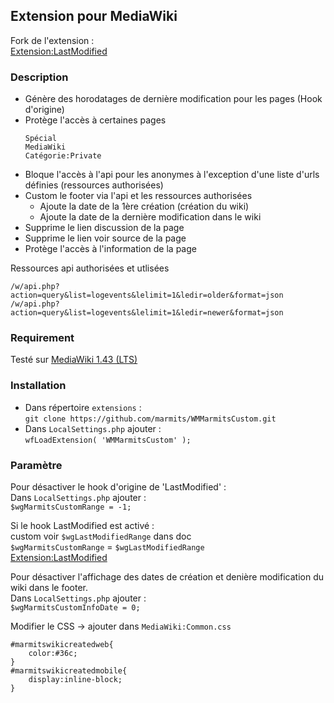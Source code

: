 ## Extension pour MediaWiki
Fork de l'extension :  
[Extension:LastModified](https://www.mediawiki.org/wiki/Extension:LastModified)

### Description
+ Génère des horodatages de dernière modification pour les pages (Hook d'origine)
+ Protège l'accès à certaines pages
  ```
  Spécial
  MediaWiki
  Catégorie:Private
  ```
+ Bloque l'accès à l'api pour les anonymes à l'exception d'une liste d'urls définies (ressources authorisées)
+ Custom le footer via l'api et les ressources authorisées
  - Ajoute la date de la 1ère création (création du wiki)
  - Ajoute la date de la dernière modification dans le wiki
+ Supprime le lien discussion de la page
+ Supprime le lien voir source de la page
+ Protège l'accès à l'information de la page

Ressources api authorisées et utlisées
```
/w/api.php?action=query&list=logevents&lelimit=1&ledir=older&format=json
/w/api.php?action=query&list=logevents&lelimit=1&ledir=newer&format=json
 ```

### Requirement
Testé sur [MediaWiki 1.43 (LTS)](https://www.mediawiki.org/wiki/MediaWiki_1.43)

### Installation
* Dans répertoire `extensions` :  
`git clone https://github.com/marmits/WMMarmitsCustom.git`
* Dans `LocalSettings.php` ajouter :   
`wfLoadExtension( 'WMMarmitsCustom' );`

### Paramètre  
Pour désactiver le hook d'origine de 'LastModified' :   
Dans `LocalSettings.php` ajouter :  
`$wgMarmitsCustomRange = -1;`

Si le hook LastModified est activé :  
custom voir `$wgLastModifiedRange` dans doc  
`$wgMarmitsCustomRange` = `$wgLastModifiedRange`  
[Extension:LastModified](https://www.mediawiki.org/wiki/Extension:LastModified)

Pour désactiver l'affichage des dates de création et denière modification du wiki dans le footer.   
Dans `LocalSettings.php` ajouter :  
`$wgMarmitsCustomInfoDate = 0;`

Modifier le CSS -> ajouter dans `MediaWiki:Common.css`  
```
#marmitswikicreatedweb{
	color:#36c;
}
#marmitswikicreatedmobile{
	display:inline-block;
}

```


